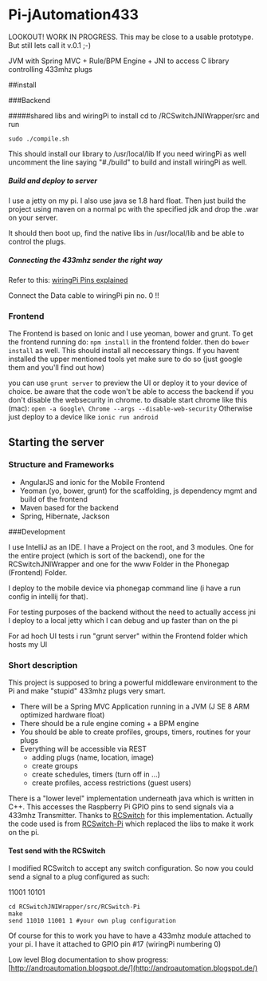 Pi-jAutomation433
=================

LOOKOUT! WORK IN PROGRESS. This may be close to a usable prototype. But still lets call it v.0.1 ;-)

JVM with Spring MVC + Rule/BPM Engine + JNI to access C library controlling 433mhz plugs

##install

###Backend

#####shared libs and wiringPi
to install cd to /RCSwitchJNIWrapper/src and run 
```
sudo ./compile.sh
```
This should install our library to /usr/local/lib
If you need wiringPi as well uncomment the line saying "#./build" to build and install wiringPi as well.

##### Build and deploy to server
I use a jetty on my pi. I also use java se 1.8 hard float. Then just build the project using maven on a normal pc with the specified jdk and drop the .war on your server. 

It should then boot up, find the native libs in /usr/local/lib and be able to control the plugs. 

##### Connecting the 433mhz sender the right way
Refer to this:
[wiringPi Pins explained](https://projects.drogon.net/raspberry-pi/wiringpi/pins/)

Connect the Data cable to wiringPi pin no. 0 !! 



### Frontend
The Frontend is based on Ionic and I use yeoman, bower and grunt. To get the frontend running do:
`npm install` in the frontend folder. then do `bower install` as well. This should install all neccessary things. If you havent installed the upper mentioned tools yet make sure to do so (just google them and you'll find out how)

you can use `grunt server` to preview the UI or deploy it to your device of choice. be aware that the code won't be able to access the backend if you don't disable the websecurity in chrome. to disable start chrome like this (mac):
`open -a Google\ Chrome --args --disable-web-security`
Otherwise just deploy to a device like `ionic run android`

## Starting the server



### Structure and Frameworks

* AngularJS and ionic for the Mobile Frontend
* Yeoman (yo, bower, grunt) for the scaffolding, js dependency mgmt and build of the frontend
* Maven based for the backend
* Spring, Hibernate, Jackson

###Development

I use IntelliJ as an IDE. I have a Project on the root, and 3 modules. One for the entire project (which is sort of the backend), one for the RCSwitchJNIWrapper and one for the www Folder in the Phonegap (Frontend) Folder.

I deploy to the mobile device via phonegap command line (i have a run config in intellij for that).

For testing purposes of the backend without the need to actually access jni I deploy to a local jetty which I can debug and up faster than on the pi

For ad hoch UI tests i run "grunt server" within the Frontend folder which hosts my UI

### Short description
This project is supposed to bring a powerful middleware environment to the Pi and make "stupid" 433mhz plugs very smart.

* There will be a Spring MVC Application running in a JVM (J SE 8 ARM optimized hardware float)
* There should be a rule engine coming + a BPM engine
* You should be able to create profiles, groups, timers, routines for your plugs
* Everything will be accessible via REST
	* adding plugs (name, location, image)
	* create groups
	* create schedules, timers (turn off in …)
	* create profiles, access restrictions (guest users)


There is a "lower level" implementation underneath java which is written in C++. This accesses the Raspberry Pi GPIO pins to send signals via a 433mhz Transmitter. 
Thanks to [RCSwitch](https://code.google.com/p/rc-switch/) for this implementation. Actually the code used is from [RCSwitch-Pi](https://github.com/r10r/rcswitch-pi) which replaced the libs to make it work on the pi. 

#### Test send with the RCSwitch

I modified RCSwitch to accept any switch configuration. So now you could send a signal to a 
plug configured as such:

11001 10101

```
cd RCSwitchJNIWrapper/src/RCSwitch-Pi 
make
send 11010 11001 1 #your own plug configuration
```
Of course for this to work you have to have a 433mhz module attached to your pi. I have it attached to GPIO pin #17 (wiringPi numbering 0)




Low level Blog documentation to show progress:
[http://androautomation.blogspot.de/](http://androautomation.blogspot.de/)
